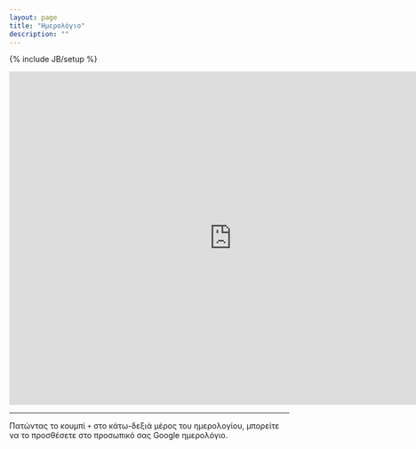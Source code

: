 ```yaml
---
layout: page
title: "Ημερολόγιο"
description: ""
---
```

{% include JB/setup %}

<iframe src="https://www.google.com/calendar/embed?title=%CE%9B%CE%B5%CF%8D%CE%BA%CE%B1%CF%81%CE%BF%CF%82&amp;showDate=0&amp;showCalendars=0&amp;mode=AGENDA&amp;height=600&amp;wkst=2&amp;hl=el&amp;bgcolor=%23FFFFFF&amp;src=duk7bgbs6b9eqtcam56ovj6cfg%40group.calendar.google.com&amp;color=%232F6309&amp;ctz=Europe%2FAthens" style=" border-width:0 " width="800" height="600" frameborder="0" scrolling="no">       </iframe>

---
Πατώντας το κουμπί `+` στο κάτω-δεξιά μέρος του ημερολογίου, μπορείτε να το προσθέσετε στο προσωπικό σας Google ημερολόγιο.